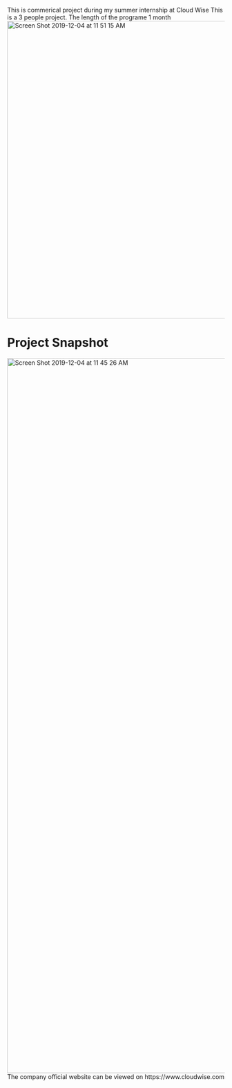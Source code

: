 This is commerical project during my summer internship at Cloud Wise 
This is a 3 people project. The length of the programe 1 month 
<br/>
<img width="689" alt="Screen Shot 2019-12-04 at 11 51 15 AM" src="https://user-images.githubusercontent.com/42711913/70105461-9177c700-168c-11ea-9fdc-1e0c771ff495.png">
# Project Snapshot 
<img width="1656" alt="Screen Shot 2019-12-04 at 11 45 26 AM" src="https://user-images.githubusercontent.com/42711913/70105589-fe8b5c80-168c-11ea-82a5-ddaa7e577615.png">
The company official website can be viewed on https://www.cloudwise.com
